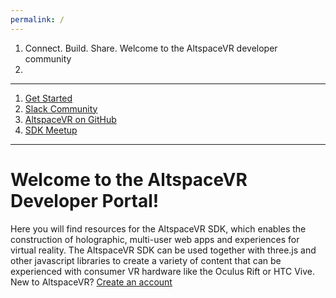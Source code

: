 ```yaml
---
permalink: /
---
```


<div class="centered">
<ol class="banner">
	<li class="motto animated fadeOut">
		<span id="motto-1" class="motto-word animated fadeIn">Connect.</span>
		<span id="motto-2" class="motto-word animated fadeIn">Build.</span>
		<span id="motto-3" class="motto-word animated fadeIn">Share.</span>
		<span id="motto-4" class="motto-phrase animated fadeInDown">Welcome to the AltspaceVR developer community</span>
	</li>
	<li class="reel-container">
		<div id="reel" class="hidden"></div>
		<script src="https://www.youtube.com/iframe_api"></script>
		<script src="assets/js/youtube-background.js"></script>
	</li>
</ol>

<hr/>

<ol class="cta">
	<li><a href="/get-started"><i class="fa fa-play-circle fa-3x"></i>Get Started</a></li>
	<li><a href="/slack"><i class="fa fa-slack fa-3x"></i>Slack Community</a></li>
	<li><a href="/github"><i class="fa fa-github fa-3x"></i>AltspaceVR on GitHub</a></li>
	<li><a href="/sdk-meetup"><i class="fa fa-calendar fa-3x"></i>SDK Meetup</a></li>
</ol>

<hr/>

<h1>Welcome to the AltspaceVR Developer Portal!</h1>

Here you will find resources for the AltspaceVR SDK, which enables the construction of holographic,
multi-user web apps and experiences for virtual reality.
The AltspaceVR SDK can be used together with three.js and other javascript libraries to create a variety of
content that can be experienced with consumer VR hardware like the Oculus Rift or HTC Vive.
New to AltspaceVR? <a href="/new-account">Create an account</a>
</div>
